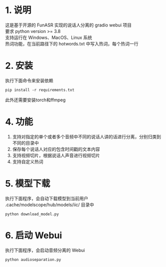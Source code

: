 # 1. 说明
这是基于开源的 FunASR 实现的说话人分离的 gradio webui 项目\
要求 python version >= 3.8 \
支持运行在 Windows、MacOS、Linux 系统 \
热词功能，在当前路径下的 hotwords.txt 中写入热词，每个热词一行
# 2. 安装
执行下面命令来安装依赖
```shell
pip install -r requirements.txt
```
此外还需要安装torch和ffmpeg
# 4. 功能
1. 支持对指定的单个或者多个音频中不同的说话人讲的话进行分离，分别归类到不同的目录中
2. 保存每个说话人对应的包含时间戳的文本内容
3. 支持视频切片，根据说话人声音进行视频切片 
4. 支持自定义热词

# 5. 模型下载
执行下面程序，会自动下载模型到当前用户 .cache/modelscope/hub/models/iic/ 目录中
```shell
python download_model.py
```

# 6. 启动 Webui
执行下面程序，会启动音频分离的 Webui
```shell
python audioseparation.py
```
